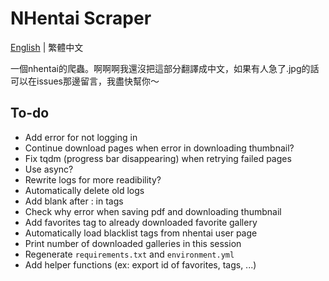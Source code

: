 # NHentai Scraper
[English](https://github.com/miminame-daisuki/nhentai-scraper/blob/main/README.md) | 繁體中文

一個nhentai的爬蟲。啊啊啊我還沒把這部分翻譯成中文，如果有人急了.jpg的話可以在issues那邊留言，我盡快幫你～

## To-do
- Add error for not logging in
- Continue download pages when error in downloading thumbnail?
- Fix tqdm (progress bar disappearing) when retrying failed pages
- Use async?
- Rewrite logs for more readibility?
- Automatically delete old logs
- Add blank after : in tags
- Check why error when saving pdf and downloading thumbnail
- Add favorites tag to already downloaded favorite gallery
- Automatically load blacklist tags from nhentai user page
- Print number of downloaded galleries in this session
- Regenerate `requirements.txt` and `environment.yml`
- Add helper functions (ex: export id of favorites, tags, ...)
